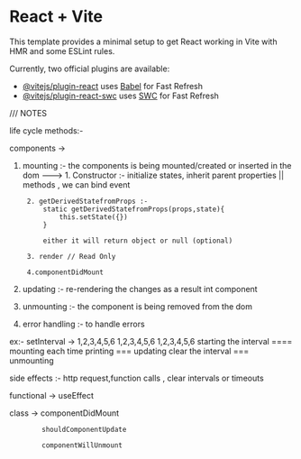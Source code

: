 # React + Vite

This template provides a minimal setup to get React working in Vite with HMR and some ESLint rules.

Currently, two official plugins are available:

- [@vitejs/plugin-react](https://github.com/vitejs/vite-plugin-react/blob/main/packages/plugin-react/README.md) uses [Babel](https://babeljs.io/) for Fast Refresh
- [@vitejs/plugin-react-swc](https://github.com/vitejs/vite-plugin-react-swc) uses [SWC](https://swc.rs/) for Fast Refresh


///  NOTES  

life cycle methods:-

components ->

1. mounting :- the components is being mounted/created or inserted in the dom
--->
        1. Constructor :- initialize states, inherit parent properties || methods , we can bind event

        2. getDerivedStatefromProps :- 
            static getDerivedStatefromProps(props,state){
                this.setState({})
            }

            either it will return object or null (optional)

        3. render // Read Only

        4.componentDidMount

2. updating :- re-rendering the changes as a result int component
3. unmounting :- the component is being removed from the dom
4. error handling :- to handle errors 

ex:-  setInterval ->  1,2,3,4,5,6   1,2,3,4,5,6   1,2,3,4,5,6
        starting the interval ==== mounting
        each time printing === updating
        clear the interval === unmounting

side effects :- http request,function calls , clear intervals or timeouts


functional -> useEffect

class ->    componentDidMount

            shouldComponentUpdate

            componentWillUnmount